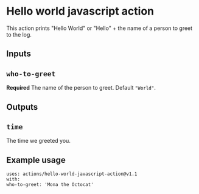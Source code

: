 # Hello world javascript action

This action prints "Hello World" or "Hello" + the name of a person to greet to the log.

## Inputs

## `who-to-greet`

**Required** The name of the person to greet. Default `"World"`.

## Outputs

## `time`

The time we greeted you.

## Example usage

    uses: actions/hello-world-javascript-action@v1.1
    with:
    who-to-greet: 'Mona the Octocat'